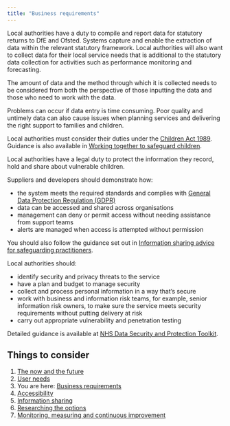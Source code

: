 ```yaml
---
title: "Business requirements"
---
```


Local authorities have a duty to compile and report data for statutory returns to DfE and Ofsted. Systems capture and enable the extraction of data within the relevant statutory framework. Local authorities will also want to collect data for their local service needs that is additional to the statutory data collection for activities such as performance monitoring and forecasting.

The amount of data and the method through which it is collected needs to be considered from both the perspective of those inputting the data and those who need to work with the data.

Problems can occur if data entry is time consuming. Poor quality and untimely data can also cause issues when planning services and delivering the right support to families and children.

Local authorities must consider their duties under the [Children Act 1989](https://www.legislation.gov.uk/ukpga/1989/41/contents). Guidance is also available in [Working together to safeguard children](https://www.gov.uk/government/publications/working-together-to-safeguard-children--2).

Local authorities have a legal duty to protect the information they record, hold and share about vulnerable children. 

Suppliers and developers should demonstrate how:

* the system meets the required standards and complies with [General Data Protection Regulation (GDPR)](https://gdpr-info.eu/)
* data can be accessed and shared across organisations
* management can deny or permit access without needing assistance from support teams
* alerts are managed when access is attempted without permission

You should also follow the guidance set out in [Information sharing advice for safeguarding practitioners](https://www.gov.uk/government/publications/safeguarding-practitioners-information-sharing-advice).

Local authorities should:

* identify security and privacy threats to the service
* have a plan and budget to manage security 
* collect and process personal information in a way that’s secure 
* work with business and information risk teams, for example, senior information risk owners, to make sure the service meets security requirements without putting delivery at risk
* carry out appropriate vulnerability and penetration testing

Detailed guidance is available at [NHS Data Security and Protection Toolkit](https://digital.nhs.uk/about-nhs-digital/our-work/nhs-digital-data-and-technology-standards/framework/beta---data-security-standards).


## Things to consider

1. [The now and the future](/principle-1)
2. [User needs](/principle-2)
3. You are here: [Business requirements](/principle-3)
4. [Accessibility](/principle-4)
5. [Information sharing](/principle-5)
6. [Researching the options](principle-6)
7. [Monitoring, measuring and continuous improvement](principle-7)

